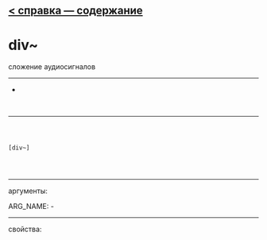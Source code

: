 [< справка — содержание](ceammc_lib.html)
---

# div~


сложение аудиосигналов

---

-
<br>


---


```



[div~]


            
```

---
аргументы:

ARG_NAME: -<br>

---
свойства:


